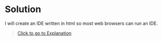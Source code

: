 # Solution

I will create an IDE written in html so most web browsers can run an IDE.

> [Click to go to Explanation](https://josephworks.github.io/WebIDE/stem/EXPLANATION/)